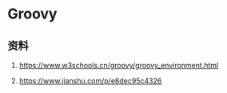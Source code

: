 # Groovy

## 资料

1. https://www.w3schools.cn/groovy/groovy_environment.html

2. https://www.jianshu.com/p/e8dec95c4326
